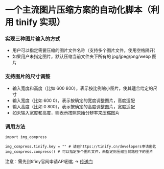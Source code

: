 # 一个主流图片压缩方案的自动化脚本（利用 tinify 实现）

### 实现三种图片输入的方式
* 用户可以指定需要压缩的图片文件名称（支持多个图片文件，使用空格隔开）
* 如果用户未指定图片，默认压缩当前文件夹下所有的 jpg/jpeg/png/webp 图片

### 支持图片的尺寸调整
* 输入宽度和高度（比如 600 800），表示按比例缩小图片，使其适合给定的尺寸
* 输入宽度（比如 600 0），表示按确定的宽度调整图片，高度适配
* 输入高度（比如 0 800），表示按确定的高度调整图片，宽度适配
* 如未输入宽度和高度，则表示按照原始分辨率来压缩图片

### 调用方法
```
import img_compress

img_compress.tinify.key = "" # 请在https://tinify.cn/developers申请密匙
img_compress.compress() # 可以指定多个图片文件，未指定则压缩当前路径下的图片
```

注意：需先到tifiny官网申请API密匙 -> [传送门](https://tinify.cn/developers)
